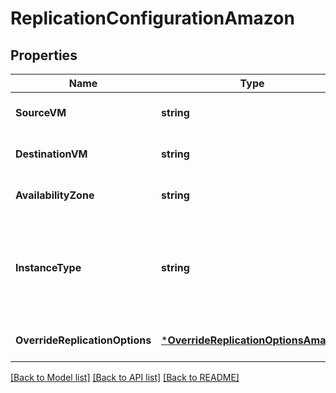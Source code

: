 # ReplicationConfigurationAmazon

## Properties
Name | Type | Description | Notes
------------ | ------------- | ------------- | -------------
**SourceVM** | **string** | Source instance | [optional] [default to null]
**DestinationVM** | **string** | Destination instance | [optional] [default to null]
**AvailabilityZone** | **string** | Destination zone | [optional] [default to null]
**InstanceType** | **string** | Provides the available CPU cores and memory for the instance. | [optional] [default to null]
**OverrideReplicationOptions** | [***OverrideReplicationOptionsAmazon**](OverrideReplicationOptionsAmazon.md) |  | [optional] [default to null]

[[Back to Model list]](../README.md#documentation-for-models) [[Back to API list]](../README.md#documentation-for-api-endpoints) [[Back to README]](../README.md)

